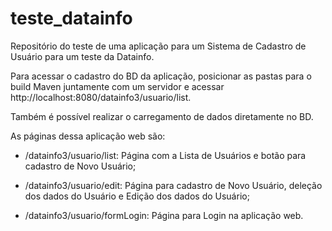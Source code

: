 # teste_datainfo
Repositório do teste de uma aplicação para um Sistema de Cadastro de Usuário para um teste da Datainfo.

Para acessar o cadastro do BD da aplicação, posicionar as pastas para o build Maven juntamente com um servidor e acessar http://localhost:8080/datainfo3/usuario/list.

Também é possível realizar o carregamento de dados diretamente no BD.

As páginas dessa aplicação web são:

- /datainfo3/usuario/list: Página com a Lista de Usuários e botão para cadastro de Novo Usuário;

- /datainfo3/usuario/edit: Página para cadastro de Novo Usuário, deleção dos dados do Usuário e Edição dos dados do Usuário;

- /datainfo3/usuario/formLogin: Página para Login na aplicação web.

